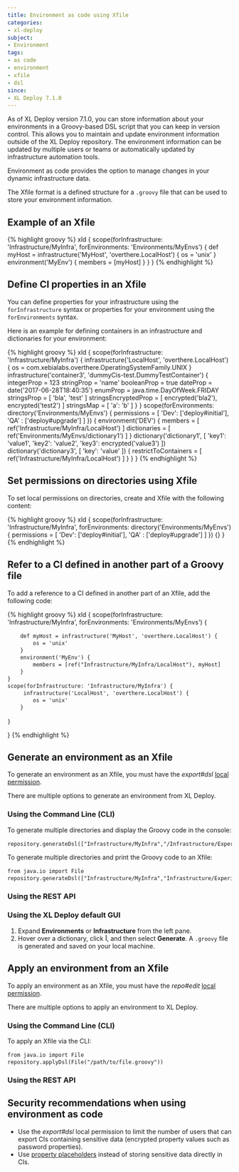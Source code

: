 ```yaml
---
title: Environment as code using Xfile
categories:
- xl-deploy
subject:
- Environment
tags:
- as code
- environment
- xfile
- dsl
since:
- XL Deploy 7.1.0
---
```


As of XL Deploy version 7.1.0, you can store information about your environments in a Groovy-based DSL script that you can keep in version control. This allows you to maintain and update environment information outside of the XL Deploy repository. The environment information can be updated by multiple users or teams or automatically updated by infrastructure automation tools.

Environment as code provides the option to manage changes in your dynamic infrastructure data.

The Xfile format is a defined structure for a `.groovy` file that can be used to store your environment information.

## Example of an Xfile

{% highlight groovy %}
xld {
  scope(forInfrastructure: 'Infrastructure/MyInfra', forEnvironments: 'Environments/MyEnvs') {
    def myHost = infrastructure('MyHost', 'overthere.LocalHost') {
      os = 'unix'
    }
    environment('MyEnv') {
      members = [myHost]
    }
  }
}
{% endhighlight %}

## Define CI properties in an Xfile

You can define properties for your infrastructure using the `forInfrastructure` syntax or properties for your environment using the `forEnvironments` syntax.

Here is an example for defining containers in an infrastructure and dictionaries for your environment:

{% highlight groovy %}
xld {
  scope(forInfrastructure: 'Infrastructure/MyInfra') {
    infrastructure('LocalHost', 'overthere.LocalHost') {
      os = com.xebialabs.overthere.OperatingSystemFamily.UNIX
    }
    infrastructure('container3', 'dummyCis-test.DummyTestContainer') {
      integerProp = 123
      stringProp = 'name'
      booleanProp = true
      dateProp = date('2017-06-28T18:40:35')
      enumProp = java.time.DayOfWeek.FRIDAY
      stringsProp = [
        'bla',
        'test'
      ]
      stringsEncryptedProp = [
        encrypted('bla2'),
        encrypted('test2')
      ]
      stringsMap = [
        'a': 'b'
      ]
    }
  }
  scope(forEnvironments: directory('Environments/MyEnvs') {
    permissions = [
        'Dev': ['deploy#initial'],
        'QA' : ['deploy#upgrade']
    ]
  }) {
    environment('DEV') {
      members = [
        ref('Infrastructure/MyInfra/LocalHost')
      ]
      dictionaries = [
        ref('Environments/MyEnvs/dictionary1')
      ]
    }
    dictionary('dictionary1', [
      'key1': 'value1',
      'key2': 'value2',
      'key3': encrypted('value3')
    ])
    dictionary('dictionary3', [
      'key': 'value'
    ]) {
      restrictToContainers = [
        ref('Infrastructure/MyInfra/LocalHost')
      ]
    }
  }
}
{% endhighlight %}

## Set permissions on directories using Xfile

To set local permissions on directories, create and Xfile with the following content:

{% highlight groovy %}
xld {
    scope(forInfrastructure: 'Infrastructure/MyInfra', forEnvironments: directory('Environments/MyEnvs') {
        permissions = [
            'Dev': ['deploy#initial'],
            'QA' : ['deploy#upgrade']
        ]
    }) {}
}
{% endhighlight %}

## Refer to a CI defined in another part of a Groovy file

To add a reference to a CI defined in another part of an Xfile, add the following code:

{% highlight groovy %}
xld {
    scope(forInfrastructure: 'Infrastructure/MyInfra', forEnvironments: 'Environments/MyEnvs') {

        def myHost = infrastructure('MyHost', 'overthere.LocalHost') {
            os = 'unix'
        }
        environment('MyEnv') {
            members = [ref("Infrastructure/MyInfra/LocalHost"), myHost]
        }
    }
    scope(forInfrastructure: 'Infrastructure/MyInfra') {
         infrastructure('LocalHost', 'overthere.LocalHost') {
            os = 'unix'
        }

    }

}
{% endhighlight %}

## Generate an environment as an Xfile

To generate an environment as an Xfile, you must have the *export#dsl* [local permission](/xl-deploy/concept/roles-and-permissions-in-xl-deploy.html).

There are multiple options to generate an environment from XL Deploy.

### Using the Command Line (CLI)

To generate multiple directories and display the Groovy code in the console:

    repository.generateDsl(["Infrastructure/MyInfra","/Infrastructure/Experimental"])

To generate multiple directories and print the Groovy code to an Xfile:

    from java.io import File
    repository.generateDsl(["Infrastructure/MyInfra","Infrastructure/Experimental"],File("/path/to/file.groovy"))

### Using the REST API

### Using the XL Deploy default GUI

1. Expand **Environments** or **Infrastructure** from the left pane.
1. Hover over a dictionary, click ![Explorer action menu](/images/menu_three_dots.png), and then select **Generate**. A `.groovy` file is generated and saved on your local machine.

## Apply an environment from an Xfile

To apply an environment as an Xfile, you must have the *repo#edit* [local permission](/xl-deploy/concept/roles-and-permissions-in-xl-deploy.html).

There are multiple options to apply an environment to XL Deploy.

### Using the Command Line (CLI)

To apply an Xfile via the CLI:

    from java.io import File
    repository.applyDsl(File("/path/to/file.groovy"))

### Using the REST API

## Security recommendations when using environment as code

* Use the *export#dsl* local permission to limit the number of users that can export CIs containing sensitive data (encrypted property values such as password properties).
* Use [property placeholders](/xl-deploy/how-to/using-placeholders-in-xl-deploy.html#property-placeholders) instead of storing sensitive data directly in CIs.
